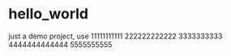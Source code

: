 # hello_world
just a demo project, use
11111111111
222222222222
3333333333
4444444444444
5555555555

